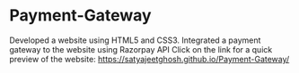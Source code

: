 # Payment-Gateway
Developed a website using HTML5 and CSS3. Integrated a payment gateway to the website using Razorpay API
Click on the link for a quick preview of the website:
https://satyajeetghosh.github.io/Payment-Gateway/
